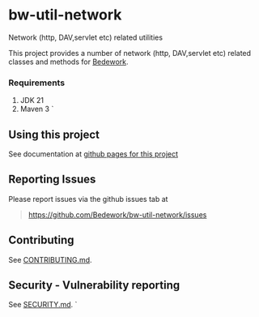 # bw-util-network

Network (http, DAV,servlet etc) related utilities

This project provides a number of network (http, DAV,servlet etc) related classes and methods for
[Bedework](https://www.apereo.org/projects/bedework).

### Requirements

1. JDK 21
2. Maven 3
`
## Using this project
See documentation at [github pages for this project](https://bedework.github.io/bw-util-network/)

## Reporting Issues
Please report issues via the github issues tab at
> https://github.com/Bedework/bw-util-network/issues

## Contributing
See [CONTRIBUTING.md](CONTRIBUTING.md).

## Security - Vulnerability reporting
See [SECURITY.md](SECURITY.md).
`